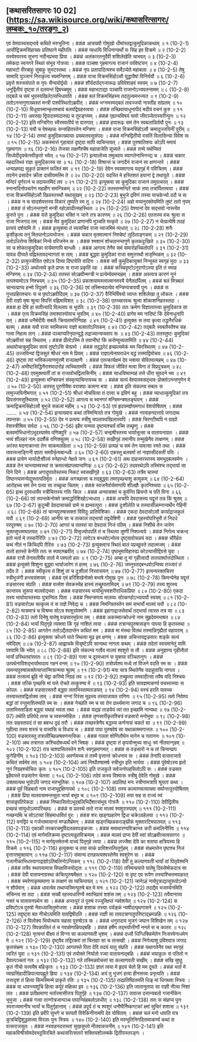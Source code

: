 ## [कथासरितसागरः 10 02] (https://sa.wikisource.org/wiki/कथासरित्सागरः/लम्बकः_१०/तरङ्गः_२)

एवं वेश्यास्वसद्भावे कथिते मरुभूतिना । ### आचख्यौ गोमुखो धीमांस्तद्वत्कुमुदिकाकथाम् ॥ १ (10-2-1)
आसीद्विक्रमसिंहाख्यः प्रतिष्ठाने महीपतिः । ### व्यधायि विधिनान्वर्थो यः सिंह इव विक्रमे ॥ २ (10-2-2)
यस्येश्वरस्य सुभगा नदीनप्रभवा प्रिया । ### अलंकारतनुर्देवी शशिलेखेति चाभवत् ॥ ३ (10-2-3)
तमेकदा स्वनगरे स्थितं संभूय गोत्रजाः । ### पञ्चषा गृहमागत्य राजानं पर्यवेष्टयन् ॥ ४ (10-2-4)
महाभटो वीरबाहुः सुबाहुः सुभटस्तथा । ### नृपः प्रतापादित्यश्च सर्वेऽप्येते महाबलाः ॥ ४ (10-2-5)
तेषु सामादि युञ्जानं निराकृत्य स्वमन्त्रिणम् । ### राजा विक्रमसिंहोऽसौ युद्धायैषां विनिर्ययौ ॥ ६ (10-2-6)
प्रवृत्ते शस्त्रसंपाते स नृपः सैन्ययोर्द्वयोः । ### शौर्यदर्पाद्गजारूढः प्रविवेशाहवं स्वयम् ॥ ७ (10-2-7)
धनुर्द्वितीयं दृष्ट्वा तं दलयन्तं द्विषच्चमूम् । ### महाभटाद्याः पञ्चापि राजानोऽभ्यपतन्समम् ॥ ८ (10-2-8)
तद्बले च समं भूयस्यखिलेऽप्यभिधावति । ### बलं विक्रमसिंहस्य तदतुल्यमभज्यत ॥ ९ (10-2-9)
ततोऽनन्तगुणाख्यस्तं मन्त्री पार्श्वस्थितोऽब्रवीत् । ### भग्नमस्मद्बलं तावज्जयो नास्तीह सांप्रतम् ॥ १० (10-2-10)
विधूयास्मान्कृतश्चायं बलवद्विग्रहस्त्वया । ### तच्छिवायाधुनापीदं मदीयं वचनं कुरु ॥ ११ (10-2-11)
अवरुह्य द्विपादस्मादारुह्य च तुरङ्गमम् । ### एह्यन्यविषयं यावो जीवञ्जेतास्यरीन्पुनः ॥ १२ (10-2-12)
इति मन्त्रिगिरा स्वैरमवतीर्य स वारणात् । ### हयारूढः समं तेन स्वबलान्निर्ययौ पुनः ॥ १३ (10-2-13)
ययौ च वेषच्छन्नः सन्सहितस्तेन मन्त्रिणा । ### राजा विक्रमसिंहोऽसौ क्रमादुज्जयिनीं पुरीम् ॥ १४ (10-2-14)
तस्यां कुमुदिकाख्यायाः प्रख्यातवसुसंपदः । ### मन्त्रिद्वितीयो वसतिं विलासिन्या विवेश सः ॥ १५ (10-2-15)
अकस्मात्तं गृहायातं दृष्ट्वा सापि व्यचिन्तयत् । ### पुरुषातिशयः कोऽपि ममायं गृहमागतः ॥ १६ (10-2-16)
तेजसा लक्षणैश्चैष महान्राजेति सूच्यते । ### तन्मे यथेप्सितं सिध्येदीदृक्चेत्स्वीकृतो भवेत् ॥ १७ (10-2-17)
इत्यालोच्य तमुत्थाय स्वागतेनाभिनन्द्य च । ### चकार महदातिथ्यं राज्ञः कुमुदिकास्य सा ॥ १८ (10-2-18)
विश्रान्तं च जगादैनं राजानं सा क्षणान्तरे । ### धन्याहमद्य सुकृतं प्राक्तनं फलितं मम ॥ १९ (10-2-19)
देवेन स्वयमागत्य यद्गृहं मे पवित्रितम् । ### तदनेन प्रसादेन क्रीता दासीयमस्मि ते ॥ २० (10-2-20)
यदस्ति मे हस्तिशतं हयानां द्वे तथायुते । ### मन्दिरं पूर्णरत्नं च तदायत्तमिदं तव ॥ २१ (10-2-21)
इत्युक्त्वा सा कुमुदिका राजानं तमुपाचरत् । ### स्नानादिनोपचारेण महार्हेण समन्त्रिकम् ॥ २२ (10-2-22)
ततस्तन्मन्दिरे साकं तया तत्रार्पितस्वया । ### राजा विक्रमसिंहोऽसौ खिन्नस्तस्थौ यथासुखम् ॥ २३ (10-2-23)
बुभुजे द्रविणं तस्या याचकेभ्यो ददौ च सः । ### न च सादर्शयत्तस्य विकारं तुष्यति स्म तु ॥ २४ (10-2-24)
अहो मय्यनुरक्तेयमिति तुष्टं ततो नृपम् । ### तं सोऽनन्तगुणो मन्त्री रहोऽवादीत्सहस्थितः ॥ २५ (10-2-25)
वेश्यानां देव सद्भावो नास्त्येव कुरुते पुनः । ### यत्ते कुमुदिका भक्तिं न जाने तत्र कारणम् ॥ २६ (10-2-26)
एतत्तस्य वचः श्रुत्वा स राजा निजगाद तम् । ### मैवं कुमुदिका प्राणानपि मुञ्चति मत्कृते ॥ २७ (10-2-27)
न चेत्प्रत्येषि तदहं प्रत्ययं दर्शयामि ते । ### इत्युक्त्वा तं स्वसचिवं राजा व्याजमिमं व्यधात् ॥ २८ (10-2-28)
शनैः कृशीकृत्य तनुं मितपानोऽल्पभोजनः । ### चकार मृतमात्मानं निश्चेष्टं लुठिताङ्गकम् ॥ २९ (10-2-29)
ततोऽधिरोप्य शिबिकां निन्ये परिजनेन सः । ### श्मशानं शोचतानन्तगुणे कृतकदुःखिते ॥ ३० (10-2-30)
सा च शोकात्कुमुदिका वार्यमाणापि बान्धवैः । ### आगत्य तेनैव समं समारोहच्चितोपरि ॥ ३१ (10-2-31)
यावन्न दीप्यते वह्निस्तावदन्वागतां स ताम् । ### बुद्ध्वा कुमुदिकां राजा समुत्तस्थौ सजृम्भिकम् ॥ ३२ (10-2-32)
प्रत्युज्जीवित एषोऽत्र दिव्या दिष्ट्येति वादिनः । ### सर्वे कुमुदिकायुक्तं निन्युस्तं स्वगृहं मुदा ॥ ३३ (10-2-33)
अथोत्सवे कृते प्राप्तः स राजा प्रकृतिं रहः । ### कच्चिदृष्टोऽनुरागोऽस्या इति तं स्माह मन्त्रिणम् ॥ ३४ (10-2-34)
ततस्तं सोऽब्रवीन्मन्त्री न प्रत्येम्येवमप्यहम् । ### अस्त्यत्र कारणं नूनं तत्पश्यामोऽत्र निश्चयम् ॥ ३५ (10-2-35)
प्रकाशयामस्त्वात्मानमस्यै येनैतदर्पितम् । ### बलं मित्रबलं चान्यत्प्राप्य हन्मो रिपून्रणे ॥ ३६ (10-2-36)
एवं तस्मिन्वदत्येव मन्त्रिण्यत्राययौ पुनः । ### स गुप्तप्रहितश्चारः स च पृष्टोऽब्रवीदिदम् ॥ ३७ (10-2-37)
वैरिभिर्विषयो व्याप्तः शशिलेखा तु लोकतः । ### देवी राज्ञो मृषा श्रुत्वा विपत्तिं वह्निमाविशत् ॥ ३८ (10-2-38)
एतच्चारवचः श्रुत्वा शोकाशनिहतस्तदा । ### हा देवि हा सतीत्यादि विललाप स भूपतिः ॥ ३९ (10-2-39)
ततः क्रमेण विज्ञाततत्त्वा कुमुदिकात्र सा । ### एत्य विक्रमसिंहं तमाश्वास्योवाच भूपतिम् ॥ ४० (10-2-40)
प्रागेव मम नादिष्टं किं देवेनाधुनापि यत् । ### धनैर्मदीयैः सबलैः क्रियतामरिनिग्रहः ॥ ४१ (10-2-41)
इत्युक्तः स तया कृत्वा तद्धनैरधिकं बलम् । ### ययौ राजा स्वमित्त्रस्य राज्ञो बलवतोऽन्तिकम् ॥ ४२ (10-2-42)
तद्बलैः स्वबलैस्तैश्च सह गत्वा निहत्य तान् । ### पञ्चाप्यरिनृपान्युद्धे तद्राज्यान्यप्यवाप सः ॥ ४३ (10-2-43)
ततस्तुष्टः कुमुदिकां सोऽब्रवीत्तां सह स्थिताम् । ### प्रीतोऽस्मि ते तवाभीष्टं किं करोम्युच्यतामिति ॥ ४४ (10-2-44)
अथावोचत्कुमुदिका सत्यं तुष्टोऽसि चेत्प्रभो । ### तदुद्धरेदं हृच्छल्यमेकं मम चिरस्थितम् ॥ ४७ (10-2-45)
उज्जयिन्यां द्विजसुतं श्रीधरं नाम मे प्रियम् । ### राज्ञाल्पेनापराधेन बद्धं तस्माद्विमोचय ॥ ४६ (10-2-46)
दृष्ट्वा त्वां भाविकल्याणमुत्तमै राजलक्षणैः । ### एतत्कार्यक्षमं देव भक्त्या सेवितवत्यहम् ॥ ४७ (10-2-47)
अभीष्टसिद्धिनैराश्यादारोहं त्वच्चितामपि । ### विफलं जीवितं मत्वा विना तं विप्रपुत्रकम् ॥ ४८ (10-2-48)
एवमुक्तवतीं तां स राजावोचद्विलासिनीम् । ### साधयिष्याम्यहं तत्ते धीरा सुवदने भव ॥ ४९ (10-2-49)
इत्युक्त्वा मन्त्रिवचनं संस्मृत्याचिन्तयच्च सः । ### सत्यं वेश्यास्वसद्भावः प्रोक्तोऽनन्तगुणेन मे ॥ ५० (10-2-50)
अतस्तु पूरणीयैषा वराक्याः कामना मया । ### इति संकल्प्य सबलः स तामुज्जयिनीमगात् ॥ ५१ (10-2-51)
श्रीधरं मोचयित्वा तं दत्त्वा च द्रविणं बहु । ### व्याधात्कुमुदिकां तत्र प्रियसंगमसुस्थिताम् ॥ ५२ (10-2-52)
आगत्य च स्वनगरं मन्त्रिमन्त्रमलङ्घयन् । ### क्रमाद्विक्रमसिंहोऽसौ बुभुजे सकलां महीम् ॥ ५३ (10-2-53)
एवं हृदयमज्ञेयमगाधं वेशयोषिताम् । ### ....... ॥ ५४ (10-2-54)
इत्याख्याय कथां तस्मिन्विरते तत्र गोमुखे । ### नरवाहनदत्ताग्रे जगादाथ तपन्तकः ॥ ५५ (10-2-55)
देव न प्रत्ययः स्त्रीषु चपलास्वखिलास्वपि । ### चिरण्टीष्वपि न ग्राह्यो वेशस्त्रीष्विव सर्वदा ॥ ५६ (10-2-56)
इहैव यन्मया दृष्टमाश्चर्यं वच्मि तच्छृणु । ### बलवर्माभिधानोऽभूदस्यामेव वणिक्पुरि ॥ ५७ (10-2-57)
चन्द्रश्रीस्तस्य भार्याभूत्सा च वातायनाग्रतः । ### भव्यं शीलहरं नाम ददर्शैकं वणिक्सुतम् ॥ ५८ (10-2-58)
सखीगृहं तमानीय तन्मुखेनैव तत्क्षणम् । ### अरंस्त मदनाक्रान्ता तेन साकमलक्षिता ॥ ५३ (10-2-59)
प्रत्यहं च समं तेन यावत्सा रमते तथा । ### तावत्तत्सङ्गिनी ज्ञाता समग्रैर्भृत्यबान्धवैः ॥ ६० (10-2-60)
एकस्तु बलवर्मा तां नाज्ञासीदसतीं पतिः । ### प्रायेण भार्यादौःशील्यं स्नेहान्धो नेक्षते जनः ॥ ६१ (10-2-61)
अथ दाहज्वरस्तस्य समभूद्बलवर्मणः । ### तेन चान्त्यामवस्थां स क्रमात्संप्राप्तवान्वणिक् ॥ ६२ (10-2-62)
तदवस्थेऽपि तस्मिंश्च तद्भार्या सा दिने दिने । ### अगादुपपतेस्तस्य निकटं स्वसखीगृहे ॥ ६३ (10-2-63)
तत्रैव चास्यां तिष्ठन्त्यामन्येद्युस्तत्पतिर्मृतः । ### अगच्छत्सा च तद्बुद्ध्वा तमापृच्छ्याशु कामुकम् ॥ ६४ (10-2-64)
आरोहच्च समं तेन पत्या सा तच्छुचा चिताम् । ### स्वजनैर्वार्यमाणापि शीलज्ञैः कृतनिश्चया ॥ ६५ (10-2-65)
इत्थं दुरवधार्यैव स्त्रीचित्तस्य गतिः किल । ### अन्यासक्तं च कुर्वन्ति म्रियन्ते च पतिं विना ॥ ६६ (10-2-66)
एवं तपन्तकेनोक्ते क्रमाद्धरिशिखोऽभ्यधात् । ### अत्रापि देवदासस्य यद्वृत्तं तन्न किं श्रुतम् ॥ ६७ (10-2-67)
कुटुम्बी देवदासाख्यो ग्रामे स ह्यभवत्पुरा । ### दुःशीलेति च तस्यासीन्नाम्नान्वर्थेन गेहिनी ॥ ६८ (10-2-68)
तां चान्यपुरुषासक्तां विविदुः प्रातिवेशिकाः । ### एकदा देवदासोऽसौ कार्याद्राजकुलं ययौ ॥ ६९ (10-2-69)
आनीय सा च तत्कालं तद्भार्या तद्वधैषिणी । ### गृहस्योपरिभूमौ तं निदधे परपूरुषम् ॥ ७० (10-2-70)
आगतं च ततस्तं सा देवदासं निजं पतिम् । ### निशीथे तेन जारेण भुक्तसुप्तमघातयत् ॥ ७१ (10-2-71)
विसृज्योपपतिं तं च स्थित्वा तूष्णीं निशात्यये । ### निर्गत्य चक्रन्द हतो भर्ता मे तस्करैरिति ॥ ७२ (10-2-72)
ततोऽत्र बन्धवोऽभ्येत्य दृष्ट्वावोचन्नयं यदा । ### चौरैर्हतः कथं नीतं न किंचिदपि तैरितः ॥ ७३ (10-2-73)
इत्युक्त्वात्र स्थितं बालं पप्रच्छुस्ते तदात्मजम् । ### तातो हतस्ते केनेति ततः स स्पष्टमब्रवीत् ॥ ७४ (10-2-74)
पृष्ठभूमाविहारुह्य कोऽप्यासीद्दिवसे युवा । ### रात्रौ तेनावतीर्यैव तातो मे पश्यतो हतः ॥ ९ (10-2-75)
अम्बा तु मां गृहीत्वादौ तातपार्श्वात्तदोत्थिता । ### इत्युक्ते शिशुना बुद्ध्वा भार्याजारेण तं हतम् ॥ ७६ (10-2-76)
जघ्नुस्तद्बन्धवोऽन्विष्य तज्जारं तं तदैव ते । ### स्वीकृत्य तं शिशुं तां च दुःशीलां निरवासयन् ॥ ७७ (10-2-77)
इत्यन्यरक्तचित्ता स्त्रीभुजंगी हन्त्यसंशयम् । ### एवं हरिशिखेनोक्ते बभाषे गोमुखः पुनः ॥ ७८ (10-2-78)
किमन्येनेह यद्वृत्तं वज्रसारस्य संप्रति । ### वत्सेश सेवकस्येह हास्यं तच्छ्रूयतामिदम् ॥ ७९ (10-2-79)
तस्य शूरस्य कान्तस्य सुरूपा मालवोद्भवा । ### वज्रसारस्य भार्याभूत्स्वशरीराधिकप्रिया ॥ ८० (10-2-80)
एकदा तस्य भार्यायास्तस्याः पुत्रान्वितः पिता । ### निमन्त्रणाय मालव्यः सोत्कण्ठोऽभ्याययौ स्वयम् ॥ ८१ (10-2-81)
वज्रसारोऽथ सत्कृत्य तं स राज्ञे निवेद्य च । ### निमन्त्रितस्तेन समं सभार्यो मालवं ययौ ॥ ८२ (10-2-82)
मासमात्रं च विश्रम्य सोऽत्र श्वशुरवेश्मनि । ### इहागाद्राजसेवार्थं तद्भार्या त्वास्त तत्र सा ॥ ८३ (10-2-83)
ततो दिनेषु यातेषु वज्रसारमुपेत्य तम् । ### अकस्मात्क्रोधनो नाम सुहृदेवमभाषत ॥ ८४ (10-2-84)
भार्यां पितृगृहे त्यक्त्वा किं गृहं नाशितं त्वया । ### तत्रान्यपुरुषासङ्गः पापया हि कृतस्तथा ॥ ८५ (10-2-85)
आगतेन ततोऽद्यैतदाप्तेन कथितं मम । ### मा मंस्था वितथं तस्मान्निगृह्यैतां वहापराम् ॥ ८६ (10-2-86)
इत्युक्त्वा क्रोधने याते स्थित्वा मूढ इव क्षणम् । ### अचिन्तयद्वज्रसारः शङ्के सत्यं भवेदिदम् ॥ ८७ (10-2-87)
आह्वायके विसृष्टेऽपि सान्यथा नागता कथम् । ### तदेतां स्वयमानेतुं यामि पश्यामि किं भवेत् ॥ ८८ (10-2-88)
इति संकल्प्य गत्वैव मालवं श्वशुरो स तौ । ### अनुज्ञाप्य गृहीत्वैतां भार्यां प्रस्थितवांस्ततः ॥ ८९ (10-2-89)
गत्वा च दूरमध्वानं स युक्त्या वञ्चितानुगः । ### उत्पथेनाविशद्भार्यामादाय गहनं वनम् ॥ ९० (10-2-90)
तत्रोपवेश्य मध्ये तां विजने वदति स्म सः । ### त्वमन्यपुरुषासक्तेत्याप्तान्मित्रान्मया श्रुतम् ॥ ९१ (10-2-91)
मया चात्र स्थितेनैव यदाहूतासि नागता । ### तत्सत्यं ब्रूहि नो चेद्वा करिष्ये निग्रहं तव ॥ ९२ (10-2-92)
तच्छ्रुत्वा तमवादीत्सा तवैष यदि निश्चयः । ### तत्किं पृच्छसि मां यत्ते रोचते तत्कुरुष्व मे ॥ ९३ (10-2-93)
इति सावज्ञमाकर्ण्य वचस्तस्याः स कोपतः । ### वज्रसारस्तरौ बद्ध्वा लताभिस्तामताडयत् ॥ ९४ (10-2-94)
वस्त्रं हरति यावच्च तस्यास्तावद्विलोक्य ताम् । ### नग्नां रिरंसा मूढस्य तस्याजायत रागिणः ॥ ९५ (10-2-95)
ततो निवेश्य बद्धां तां रन्तुमाश्लिष्यति स्म सः । ### नेच्छति स्म च सा तेन प्रार्थ्यमाना जगाद च ॥ ९६ (10-2-96)
लताभिस्ताडिता बद्ध्वा यथाहं भवता तथा । ### यद्यहं ताडयेयं त्वां तत इच्छामि नान्यथा ॥ ९७ (10-2-97)
तथेति प्रतिपेदे तत्स च व्यसनमोहितः । ### तृणसारीकृतश्चित्रं वज्रसारो मनोभुवा ॥ ९८ (10-2-98)
ततः सहस्तपादं तं सा बबन्ध दृढं तरौ । ### तच्छस्त्रेणैव बद्धस्य कर्णनासं चकर्त सा ॥ ९९ (10-2-99)
गृहीत्वा तस्य शस्त्रं च वासांसि च विधाय च । ### पापा पुरुषवेषं सा यथाकाममगात्ततः ॥ १०० (10-2-100)
वज्रसारस्तु तत्रासीच्छिन्नश्रवणनासिकः । ### गलता शोणितौघेन मानेन च नताननः ॥ १०१ (10-2-101)
अथ तत्रागतः कश्चिदोषध्यर्थं वने भिषक् । ### दृष्ट्वा तं कृपयोन्मुच्य साधुः स्वं नीतवान्गृहम् ॥ १०२ (10-2-102)
तत्र चाश्वासितस्तेन शनैः स्वगृहमागमत् । ### स वज्रसारो न च तां चिन्वन्प्राप कुगेहिनीम् ॥ १०३ (10-2-103)
अवर्णयच्च तं तस्मै वृत्तान्तं क्रोधनाय सः । ### तेनापि वत्सराजाग्रे कथितं सर्वमेव तत् ॥ १०४ (10-2-104)
अयं निष्पौरुषामर्षः स्त्रीभूत इति भार्यया । ### पुंवेषोऽस्य हृतो नूनं निग्रहश्चोचितः कृतः ॥ १०५ (10-2-105)
इति राजकुले सर्वजनोपहसितोऽपि सः । ### वज्रसार इहैवास्ते वज्रसारेण चेतसा ॥ १०६ (10-2-106)
तदेवं कस्य विश्वासः स्त्रीषु देवेति गोमुखे । ### उक्तवत्यथ भूयोऽपि जगाद मरुभूतिकः ॥ १०७ (10-2-107)
अप्रतिष्ठं मनः स्त्रीणामत्रापि श्रूयतां कथा । ### पूर्वं सिंहबलो नाम राजाभूद्दक्षिणापथे ॥ १०८ (10-2-108)
तस्य कल्याणवत्याख्या सर्वान्तःपुरयोषिताम् । ### प्रिया मालवसामन्तसुता भार्या बभूव च ॥ १०९ (10-2-109)
तया सह स राज्यं स्वं शासन्नृपतिरेकदा । ### निष्कासितोऽभूद्बलिभिर्देशात्संभूय गोत्रजैः ॥ ११० (10-2-110)
देवीद्वितीयः प्रच्छन्नं सायुधोऽल्पपरिच्छदः । ### स प्रतस्थे ततो राजा मालवं श्वशुरास्पदम् ॥ १११ (10-2-111)
गच्छन्पथि च सोऽटव्यां सिंहमाधावितं पुरः । ### शरः खड्गप्रहारेण द्विधा चक्रेऽवहेलया ॥ ११२ (10-2-112)
वनद्विपं च गर्जन्तमायान्तं मण्डलैर्भ्रमन् । ### खड्गच्छिन्नकराङ्घ्रीकं मुक्तारटिमपातयत् ॥ ११३ (10-2-113)
एकाकी तस्करचमूर्विदलन्नवपङ्कजाः । ### ममाथारण्यविक्रान्तः करी कमलिनीरिव ॥ ११४ (10-2-114)
एवं मार्गमतिक्रम्य दृष्टात्यडुतविक्रमाम् । ### मालवं प्राप्य देवीं स्वां सोऽब्रवीत्सत्वसागरः ॥ ११५ (10-2-115)
न मार्गवृत्तमेतन्मे वाच्यं पितृगृहे त्वया । ### लज्जैषा देवि का श्लाघा क्षत्रियस्य हि विक्रमे ॥ ११६ (10-2-116)
इत्युक्त्वा च तया साकं प्राविशत्तत्पितुर्गृहम् । ### संभ्रमात्तेन पृष्टश्च निजं वृत्तान्तमुक्तवान् ॥ ११७ (10-2-117)
संमान्य दत्तहस्त्यश्वस्तेनैव श्वशुरेण सः । ### गजानीकाभिधस्यागाद्राज्ञोऽतिबलिनोऽन्तिकम् ॥ ११८ (10-2-118)
देवीं तु कल्याणवतीं भार्यां तां पितृवेश्मनि । ### तत्रैव स्थापयामास विपक्षविजयोद्यतः ॥ ११९ (10-2-119)
तस्मिन्प्रयाते यातेषु दिवसेष्वेकदात्र सा । ### देवी वातायनाग्रस्था कंचित्पुरुषमैक्षत ॥ १२० (10-2-120)
स दृष्ट एव रूपेण तस्याश्चित्तमपाहरत् । ### स्मरेणाकृष्यमाणा च तत्क्षणं सा व्यचिन्तयत् ॥ १२१ (10-2-121)
जानेऽहं नार्यपुत्राद्यत्सुरूपोऽन्यो न शौर्यवान् । ### धावत्येव तथाप्यस्मिन्पुरुषे बत मे मनः ॥ १२२ (10-2-122)
तदद्यैव भजाम्येनमिति संचिन्त्य सा तदा । ### सख्यै रहस्यधारिण्यै स्वाभिप्रायं शशंस तम् ॥ १२३ (10-2-123)
तयैवानाय्य नक्तं च वातायनपथेन सा । ### अन्तःपुरं तं पुरुषं रज्जूत्क्षिप्तं न्यवेशयेत् ॥ १२४ (10-2-124)
स प्रविष्टोऽत्र पुरुषो नैवाध्यासितुमोजसा । ### शशाक तस्याः पर्यङ्कं न्यषीदत्पृथगासने ॥ १२५ (10-2-125)
तद्दृष्ट्वा बत नीचोऽयमिति यावद्विषीदति । ### राज्ञी सा तावदत्रागादुपरिष्टाद्भ्रमन्नहिः ॥ १२६ (10-2-126)
तं विलोक्य भियोत्थाय सहसा पुरुषोऽत्र सः । ### धनुरादाय भुजगं जघान विशिखेन तम् ॥ १२७ (10-2-127)
विपन्नपतितं तं च गवाक्षेणाक्षिपद्बहिः । ### हर्षेण तद्भयोत्तीर्णो ननर्त स च कातरः ॥ १२८ (10-2-128)
नृत्यन्तं वीक्ष्य तं विग्ना सा कल्याणवती भृशम् । ### दध्यौ धिग्धिक्किमेतेन निःसत्त्वेनाधमेन मे ॥ १२९ (10-2-129)
दृष्ट्वैव तद्विरक्तां तां चित्तज्ञा सा च तत्सखी । ### निर्गत्याशु प्रविश्यात्र जगाद कृतसंभ्रमा ॥ १३० (10-2-130)
आगतस्ते पिता देवि तदयं यातु संप्रति । ### यथागतेनैव पथा स्वगृहं त्वरितं युवा ॥ १३१ (10-2-131)
एवं तयोक्ते निर्यातो रज्वा वातायनाद्बहिः । ### भयाकुलः स पतितो न दैवात्पञ्चतां गतः ॥ १३२ (10-2-132)
गते तस्मिन्नवोचत्तां सा कल्याणवती सखीम् । ### सखि सुष्ठु कृतं नीचो यत्त्वयैष बहिःकृतः ॥ १३३ (10-2-133)
ज्ञातं त्वया मे हृदयं चेतो हि मम दूयते । ### भर्ता मे व्याघ्रसिंहादीन्निपात्यापह्नुते ह्रिया ॥ १३४ (10-2-134)
अयं तु भुजगं हत्वा हीनसत्त्वः प्रनृत्यति । ### तत्तादृशं तं हित्वा किमस्मिन्मे प्राकृते रतिः ॥ १३५ (10-2-135)
तदप्रतिष्ठितमतिं धिङ् मां धिगथवा स्त्रियः । ### या धावन्त्यशुचिं हित्वा कर्पूरं मक्षिका इव ॥ १३६ (10-2-136)
इति जातानुतापा सा राज्ञी नीत्वा निशां ततः । ### प्रतीक्षमाणा भर्तारमासीत्तत्र पितुर्गृहे ॥ १३७ (10-2-137)
तावत्स दत्तान्यबलो गजानीकेन भूभुजा । ### गत्वा तान्गोत्रजान्पञ्च पापान्सिंहबलोऽवधीत् ॥ १३८ (10-2-138)
ततः स संप्राप्य पुनः स्वराज्यमानीय भार्यां च पितुर्गृहात्ताम् । ### प्रपूर्य तं च श्वशुरं धनौघैर्निष्कण्टकां क्ष्मां सुचिरं शशास ॥ १३९ (10-2-139)
इति प्रवीरे सुभगे च सत्पतौ विवेकिनीनामपि देव योषिताम् । ### चलं मनो धावति यत्र कुत्रचिद्विशुद्धसत्त्वा विरलाः पुनः स्त्रियः ॥ १४० (10-2-140)
इति मरुभूतिनिगदितामाकर्ण्य कथां स वत्सराजसुतः । ### नरवाहनदत्तस्तां सुखसुप्तो नीतवान्रजनीम् ॥ १४१ (10-2-141)
इति महाकविश्रीसोमदेवभट्टविरचिते कथासरित्सतारे शक्तियशोलम्बके द्वितीयस्तरङ्गः । 